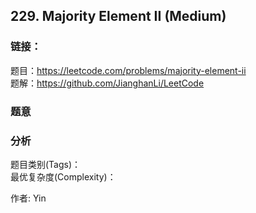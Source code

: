 ## 229. Majority Element II (Medium)

### **链接**：
题目：https://leetcode.com/problems/majority-element-ii  
题解：https://github.com/JianghanLi/LeetCode

### **题意**



### **分析**  
题目类别(Tags)：  
最优复杂度(Complexity)：  



作者: Yin
